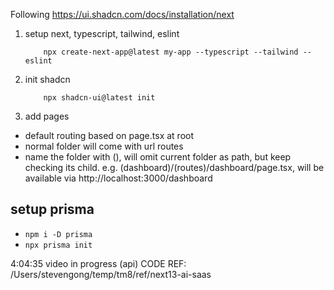 Following https://ui.shadcn.com/docs/installation/next

1. setup next, typescript, tailwind, eslint
   ```shell
       npx create-next-app@latest my-app --typescript --tailwind --eslint
   ```
2. init shadcn
   ```shell
       npx shadcn-ui@latest init
   ```
3. add pages

- default routing based on page.tsx at root
- normal folder will come with url routes
- name the folder with (), will omit current folder as path, but keep checking its child. e.g. (dashboard)/(routes)/dashboard/page.tsx, will be available via http://localhost:3000/dashboard

## setup prisma
- ```npm i -D prisma```
- ```npx prisma init```

4:04:35 video in progress (api)
CODE REF: /Users/stevengong/temp/tm8/ref/next13-ai-saas

